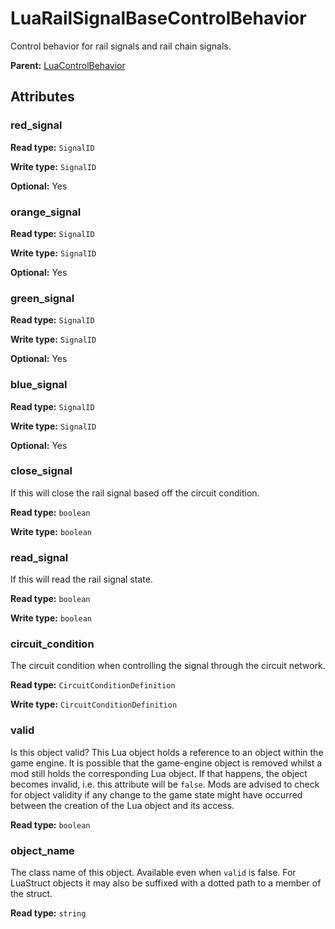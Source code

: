 # LuaRailSignalBaseControlBehavior

Control behavior for rail signals and rail chain signals.

**Parent:** [LuaControlBehavior](LuaControlBehavior.md)

## Attributes

### red_signal

**Read type:** `SignalID`

**Write type:** `SignalID`

**Optional:** Yes

### orange_signal

**Read type:** `SignalID`

**Write type:** `SignalID`

**Optional:** Yes

### green_signal

**Read type:** `SignalID`

**Write type:** `SignalID`

**Optional:** Yes

### blue_signal

**Read type:** `SignalID`

**Write type:** `SignalID`

**Optional:** Yes

### close_signal

If this will close the rail signal based off the circuit condition.

**Read type:** `boolean`

**Write type:** `boolean`

### read_signal

If this will read the rail signal state.

**Read type:** `boolean`

**Write type:** `boolean`

### circuit_condition

The circuit condition when controlling the signal through the circuit network.

**Read type:** `CircuitConditionDefinition`

**Write type:** `CircuitConditionDefinition`

### valid

Is this object valid? This Lua object holds a reference to an object within the game engine. It is possible that the game-engine object is removed whilst a mod still holds the corresponding Lua object. If that happens, the object becomes invalid, i.e. this attribute will be `false`. Mods are advised to check for object validity if any change to the game state might have occurred between the creation of the Lua object and its access.

**Read type:** `boolean`

### object_name

The class name of this object. Available even when `valid` is false. For LuaStruct objects it may also be suffixed with a dotted path to a member of the struct.

**Read type:** `string`

